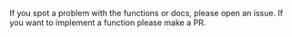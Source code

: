 If you spot a problem with the functions or docs, please open an issue. If you want to implement a function please make a PR.
